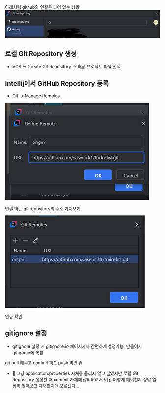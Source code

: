 아래처럼 github와 연결은 되어 있는 상황
![alt text](image.png)

로컬 Git Repository 생성
--
- VCS → Create Git Repository -> 해당 프로젝트 파일 선택

Intellij에서 GitHub Repository 등록
--
- Git → Manage Remotes

![alt text](image-1.png)

연결 하는 git repository의 주소 가져오기

![alt text](image-2.png)

연동 확인

gitignore 설정
--
- gitignore 설정 시 gitignore.io 페이지에서 간편하게 설정가능, 만들어서 gitignore에 복붙

git pull 해주고 commit 하고 push 하면 끝

- :punch: 그냥 application.properties 자체를 올리지 않고 싶었지만 로컬 Git Repository 생성할 때 commit 자체에 잡혀버려서 이건 어떻게 해야할지 정말 열심히 찾아보고 다해봤지만 모르겠다....





